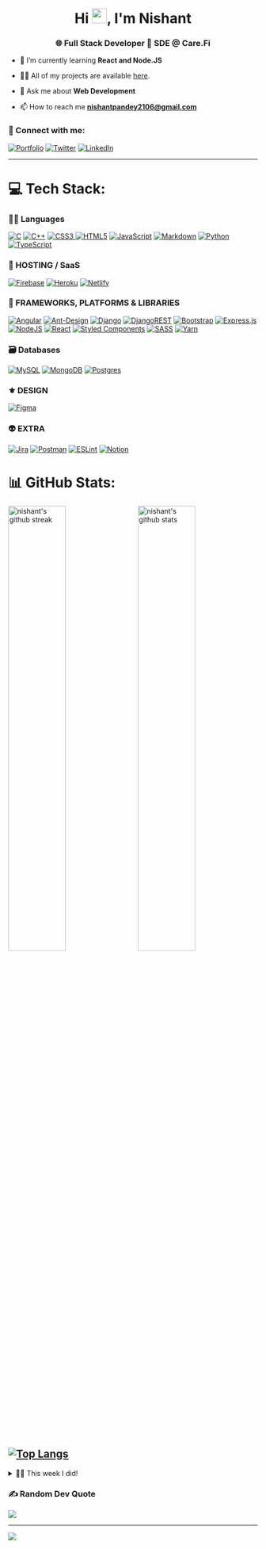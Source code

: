 <h1 align="center">Hi <img src="https://raw.githubusercontent.com/MartinHeinz/MartinHeinz/master/wave.gif" width="30">, I'm Nishant</h1>
<h3 align="center">🌐 Full Stack Developer  🏥 SDE @ Care.Fi</h3>



- 🌱 I’m currently learning **React and Node.JS**

- 👨‍💻 All of my projects are available <a href="https://nishant2106.github.io/nishant2106/projects" target="_blank">here</a>.

- 💬 Ask me about **Web Development**

- 📫 How to reach me **nishantpandey2106@gmail.com**

### 🤝 Connect with me:

[![Portfolio](https://img.shields.io/badge/Portfolio-000000?style=for-the-badge&logo=Portfolio&logoColor=white)](https://nishant2106.github.io/nishant2106/)
[![Twitter](https://img.shields.io/badge/Twitter-1DA1F2?style=for-the-badge&logo=twitter&logoColor=white)](https://twitter.com/Nishant_2106)
[![LinkedIn](https://img.shields.io/badge/LinkedIn-0077B5?style=for-the-badge&logo=linkedin&logoColor=white)](https://www.linkedin.com/in/nishant-pandey-dev)

---

# 💻 Tech Stack:

### 🧑‍💻 Languages

[![C](https://img.shields.io/badge/c-%2300599C.svg?style=for-the-badge&logo=c&logoColor=white)](https://nishant2106.github.io/nishant2106/) [![C++](https://img.shields.io/badge/c++-%2300599C.svg?style=for-the-badge&logo=c%2B%2B&logoColor=white)](https://nishant2106.github.io/nishant2106/) [![CSS3](https://img.shields.io/badge/css3-%231572B6.svg?style=for-the-badge&logo=css3&logoColor=white) ![HTML5](https://img.shields.io/badge/html5-%23E34F26.svg?style=for-the-badge&logo=html5&logoColor=white)](https://nishant2106.github.io/nishant2106/) [![JavaScript](https://img.shields.io/badge/javascript-%23323330.svg?style=for-the-badge&logo=javascript&logoColor=%23F7DF1E)](https://nishant2106.github.io/nishant2106/) [![Markdown](https://img.shields.io/badge/markdown-%23000000.svg?style=for-the-badge&logo=markdown&logoColor=white)](https://nishant2106.github.io/nishant2106/) [![Python](https://img.shields.io/badge/python-3670A0?style=for-the-badge&logo=python&logoColor=ffdd54)](https://nishant2106.github.io/nishant2106/) [![TypeScript](https://img.shields.io/badge/typescript-%23007ACC.svg?style=for-the-badge&logo=typescript&logoColor=white)](https://nishant2106.github.io/nishant2106/)

### 🚚 HOSTING / SaaS

[![Firebase](https://img.shields.io/badge/firebase-%23039BE5.svg?style=for-the-badge&logo=firebase)](https://nishant2106.github.io/nishant2106/) [![Heroku](https://img.shields.io/badge/heroku-%23430098.svg?style=for-the-badge&logo=heroku&logoColor=white)](https://nishant2106.github.io/nishant2106/) [![Netlify](https://img.shields.io/badge/netlify-%23000000.svg?style=for-the-badge&logo=netlify&logoColor=#00C7B7)](https://nishant2106.github.io/nishant2106/)

### 🧩 FRAMEWORKS, PLATFORMS & LIBRARIES

[![Angular](https://img.shields.io/badge/angular-%23DD0031.svg?style=for-the-badge&logo=angular&logoColor=white)](https://nishant2106.github.io/nishant2106/) [![Ant-Design](https://img.shields.io/badge/-AntDesign-%230170FE?style=for-the-badge&logo=ant-design&logoColor=white)](https://nishant2106.github.io/nishant2106/) [![Django](https://img.shields.io/badge/django-%23092E20.svg?style=for-the-badge&logo=django&logoColor=white)](https://nishant2106.github.io/nishant2106/) [![DjangoREST](https://img.shields.io/badge/DJANGO-REST-ff1709?style=for-the-badge&logo=django&logoColor=white&color=ff1709&labelColor=gray)](https://nishant2106.github.io/nishant2106/) [![Bootstrap](https://img.shields.io/badge/bootstrap-%23563D7C.svg?style=for-the-badge&logo=bootstrap&logoColor=white)](https://nishant2106.github.io/nishant2106/) [![Express.js](https://img.shields.io/badge/express.js-%23404d59.svg?style=for-the-badge&logo=express&logoColor=%2361DAFB)](https://nishant2106.github.io/nishant2106/) [![NodeJS](https://img.shields.io/badge/node.js-6DA55F?style=for-the-badge&logo=node.js&logoColor=white)](https://nishant2106.github.io/nishant2106/) [![React](https://img.shields.io/badge/react-%2320232a.svg?style=for-the-badge&logo=react&logoColor=%2361DAFB)](https://nishant2106.github.io/nishant2106/) [![Styled Components](https://img.shields.io/badge/styled--components-DB7093?style=for-the-badge&logo=styled-components&logoColor=white)](https://nishant2106.github.io/nishant2106/) [![SASS](https://img.shields.io/badge/SASS-hotpink.svg?style=for-the-badge&logo=SASS&logoColor=white)](https://nishant2106.github.io/nishant2106/) [![Yarn](https://img.shields.io/badge/yarn-%232C8EBB.svg?style=for-the-badge&logo=yarn&logoColor=white)](https://nishant2106.github.io/nishant2106/)

### 🗃️ Databases

[![MySQL](https://img.shields.io/badge/mysql-%2300f.svg?style=for-the-badge&logo=mysql&logoColor=white)](https://nishant2106.github.io/nishant2106/) [![MongoDB](https://img.shields.io/badge/MongoDB-%234ea94b.svg?style=for-the-badge&logo=mongodb&logoColor=white)](https://nishant2106.github.io/nishant2106/) [![Postgres](https://img.shields.io/badge/postgres-%23316192.svg?style=for-the-badge&logo=postgresql&logoColor=white)](https://nishant2106.github.io/nishant2106/)

### ⚜️ DESIGN

[![Figma](https://img.shields.io/badge/figma-%23F24E1E.svg?style=for-the-badge&logo=figma&logoColor=white)](https://nishant2106.github.io/nishant2106/)

### 👽 EXTRA

[![Jira](https://img.shields.io/badge/jira-%230A0FFF.svg?style=for-the-badge&logo=jira&logoColor=white)](https://nishant2106.github.io/nishant2106/) [![Postman](https://img.shields.io/badge/Postman-FF6C37?style=for-the-badge&logo=postman&logoColor=white)](https://nishant2106.github.io/nishant2106/) [![ESLint](https://img.shields.io/badge/ESLint-4B3263?style=for-the-badge&logo=eslint&logoColor=white)](https://nishant2106.github.io/nishant2106/) [![Notion](https://img.shields.io/badge/Notion-%23000000.svg?style=for-the-badge&logo=notion&logoColor=white)](https://nishant2106.github.io/nishant2106/)

# 📊 GitHub Stats:

[<img src="https://github-readme-stats.vercel.app/api?username=nishant2106&show_icons=true&theme=github_dark&hide_border=true&include_all_commits=true" alt="nishant's github stats" width="48%" align="right" >](https://nishant2106.github.io/nishant2106/)
<img src="https://github-readme-streak-stats.herokuapp.com/?user=nishant2106&theme=tokyonight&hide_border=true" alt="nishant's github streak" width="48%" >

## [![Top Langs](https://github-readme-stats.vercel.app/api/top-langs/?username=anuraghazra)](https://github.com/anuraghazra/github-readme-stats)

<details>
  <summary>🧑‍🔬 This week I did! </summary>

  <!--START_SECTION:waka-->

```text
TypeScript   18 hrs 37 mins  ███████████████████████░░   91.49 %
CSS          46 mins         █░░░░░░░░░░░░░░░░░░░░░░░░   03.80 %
JavaScript   24 mins         ▒░░░░░░░░░░░░░░░░░░░░░░░░   01.97 %
JSON         20 mins         ▒░░░░░░░░░░░░░░░░░░░░░░░░   01.67 %
Other        12 mins         ▒░░░░░░░░░░░░░░░░░░░░░░░░   01.00 %
```

<!--END_SECTION:waka-->
</details>

### ✍️ Random Dev Quote

![](https://quotes-github-readme.vercel.app/api?type=vetical&theme=gruvbox)

---

[![](https://visitcount.itsvg.in/api?id=nishant2106&icon=0&color=0)](https://visitcount.itsvg.in)

